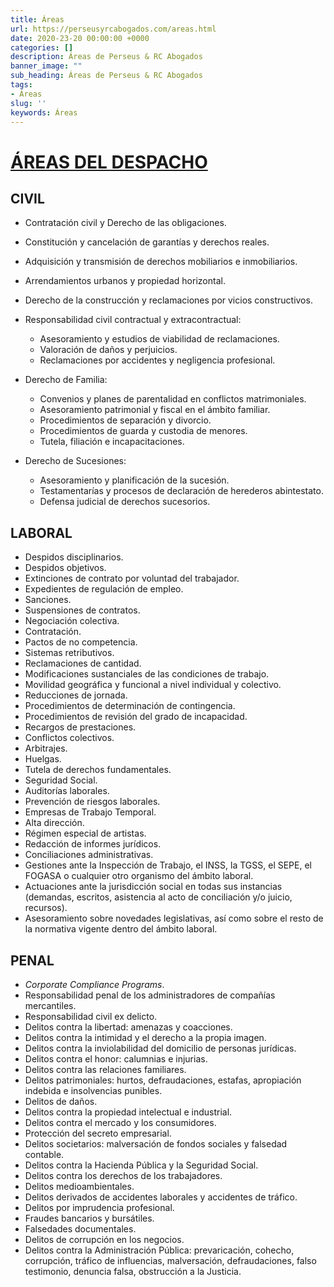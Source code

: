 ```yaml
---
title: Áreas
url: https://perseusyrcabogados.com/areas.html
date: 2020-23-20 00:00:00 +0000
categories: []
description: Áreas de Perseus & RC Abogados
banner_image: ""
sub_heading: Áreas de Perseus & RC Abogados
tags:
- Áreas
slug: ''
keywords: Áreas
---
```


# [ÁREAS DEL DESPACHO](https://perseusyrcabogados.com/areas.html "ÁREAS DEL DESPACHO")

## CIVIL

*   Contratación civil y Derecho de las obligaciones.
*   Constitución y cancelación de garantías y derechos reales.
*   Adquisición y transmisión de derechos mobiliarios e inmobiliarios.
*   Arrendamientos urbanos y propiedad horizontal.
*   Derecho de la construcción y reclamaciones por vicios constructivos.

*   Responsabilidad civil contractual y extracontractual:
    *   Asesoramiento y estudios de viabilidad de reclamaciones.
    *   Valoración de daños y perjuicios.
    *   Reclamaciones por accidentes y negligencia profesional.

*   Derecho de Familia:
    *   Convenios y planes de parentalidad en conflictos matrimoniales.
    *   Asesoramiento patrimonial y fiscal en el ámbito familiar.
    *   Procedimientos de separación y divorcio.
    *   Procedimientos de guarda y custodia de menores.
    *   Tutela, filiación e incapacitaciones.

*   Derecho de Sucesiones:
    *   Asesoramiento y planificación de la sucesión.
    *   Testamentarías y procesos de declaración de herederos abintestato.
    *   Defensa judicial de derechos sucesorios.
    
## LABORAL

*   Despidos disciplinarios.
*   Despidos objetivos.
*   Extinciones de contrato por voluntad del trabajador.
*   Expedientes de regulación de empleo.
*   Sanciones.
*   Suspensiones de contratos.
*   Negociación colectiva.
*   Contratación.
*   Pactos de no competencia.
*   Sistemas retributivos.
*   Reclamaciones de cantidad.
*   Modificaciones sustanciales de las condiciones de trabajo.
*   Movilidad geográfica y funcional a nivel individual y colectivo.
*   Reducciones de jornada.
*   Procedimientos de determinación de contingencia.
*   Procedimientos de revisión del grado de incapacidad.
*   Recargos de prestaciones.
*   Conflictos colectivos.
*   Arbitrajes.
*   Huelgas.
*   Tutela de derechos fundamentales.
*   Seguridad Social.
*   Auditorías laborales.
*   Prevención de riesgos laborales.
*   Empresas de Trabajo Temporal.
*   Alta dirección.
*   Régimen especial de artistas.
*   Redacción de informes jurídicos.
*   Conciliaciones administrativas.
*   Gestiones ante la Inspección de Trabajo, el INSS, la TGSS, el SEPE, el FOGASA o cualquier otro organismo del ámbito laboral.
*   Actuaciones ante la jurisdicción social en todas sus instancias (demandas, escritos, asistencia al acto de conciliación y/o juicio, recursos).
*   Asesoramiento sobre novedades legislativas, así como sobre el resto de la normativa vigente dentro del ámbito laboral.

## PENAL

*   _Corporate Compliance Programs_.
*   Responsabilidad penal de los administradores de compañías mercantiles.
*   Responsabilidad civil ex delicto.
*   Delitos contra la libertad: amenazas y coacciones.
*   Delitos contra la intimidad y el derecho a la propia imagen.
*   Delitos contra la inviolabilidad del domicilio de personas jurídicas.
*   Delitos contra el honor: calumnias e injurias.
*   Delitos contra las relaciones familiares.
*   Delitos patrimoniales: hurtos, defraudaciones, estafas, apropiación indebida e insolvencias punibles.
*   Delitos de daños.
*   Delitos contra la propiedad intelectual e industrial.
*   Delitos contra el mercado y los consumidores.
*   Protección del secreto empresarial.
*   Delitos societarios: malversación de fondos sociales y falsedad contable.
*   Delitos contra la Hacienda Pública y la Seguridad Social.
*   Delitos contra los derechos de los trabajadores.
*   Delitos medioambientales.
*   Delitos derivados de accidentes laborales y accidentes de tráfico.
*   Delitos por imprudencia profesional.
*   Fraudes bancarios y bursátiles.
*   Falsedades documentales.
*   Delitos de corrupción en los negocios.
*   Delitos contra la Administración Pública: prevaricación, cohecho, corrupción, tráfico de influencias, malversación, defraudaciones, falso testimonio, denuncia falsa, obstrucción a la Justicia.
